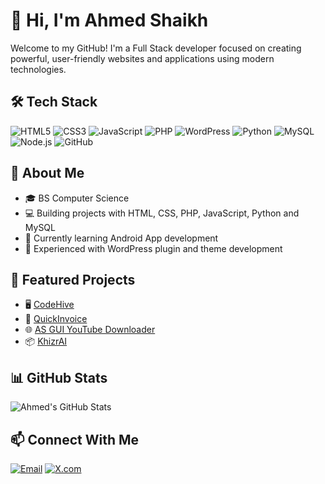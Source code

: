 # 👋 Hi, I'm Ahmed Shaikh

Welcome to my GitHub! I'm a Full Stack developer focused on creating powerful, user-friendly websites and applications using modern technologies.

## 🛠️ Tech Stack

![HTML5](https://img.shields.io/badge/HTML-E34F26?style=for-the-badge&logo=html5&logoColor=white)
![CSS3](https://img.shields.io/badge/CSS-1572B6?style=for-the-badge&logo=css3&logoColor=white)
![JavaScript](https://img.shields.io/badge/JavaScript-F7DF1E?style=for-the-badge&logo=javascript&logoColor=black)
![PHP](https://img.shields.io/badge/PHP-777BB4?style=for-the-badge&logo=php&logoColor=white)
![WordPress](https://img.shields.io/badge/WordPress-21759B?style=for-the-badge&logo=wordpress&logoColor=white)
![Python](https://img.shields.io/badge/Python-3776AB?style=for-the-badge&logo=python&logoColor=white)
![MySQL](https://img.shields.io/badge/SQL-4479A1?style=for-the-badge&logo=mysql&logoColor=white)
![Node.js](https://img.shields.io/badge/Node.js-339933?style=for-the-badge&logo=nodedotjs&logoColor=white)
![GitHub](https://img.shields.io/badge/GitHub-181717?style=for-the-badge&logo=github&logoColor=white)

## 📌 About Me

- 🎓 BS Computer Science
- 💻 Building projects with HTML, CSS, PHP, JavaScript, Python and MySQL
- 🧠 Currently learning Android App development
- 🧰 Experienced with WordPress plugin and theme development

## 🚀 Featured Projects

- 🖥 [CodeHive](https://github.com/AhmedShaikh0/CodeHive)
- 🔌 [QuickInvoice](https://github.com/AhmedShaikh0/QuickInvoice)
- 🌐 [AS GUI YouTube Downloader](https://github.com/AhmedShaikh0/AS-YouTube-Downloader)
- 📦 [KhizrAI](https://github.com/AhmedShaikh0/KhizrAI)

## 📊 GitHub Stats

![Ahmed's GitHub Stats](https://github-readme-stats.vercel.app/api?username=ahmedshaikh0&show_icons=true&theme=tokyonight)

## 📫 Connect With Me

[![Email](https://img.shields.io/badge/Gmail-D14836?style=flat-square&logo=gmail&logoColor=white)](mailto:ahmedchaanda21@gmail.com)
[![X.com](https://img.shields.io/badge/X-000000?style=flat-square&logo=twitter&logoColor=white)](https://x.com/ahmedshaikh47)
